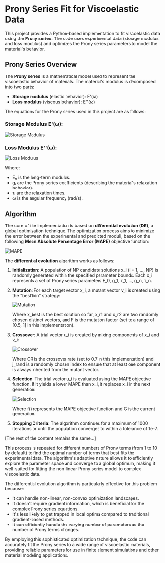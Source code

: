 # Prony Series Fit for Viscoelastic Data

This project provides a Python-based implementation to fit viscoelastic data using the **Prony series**. The code uses experimental data (storage modulus and loss modulus) and optimizes the Prony series parameters to model the material's behavior.

## Prony Series Overview

The **Prony series** is a mathematical model used to represent the viscoelastic behavior of materials. The material's modulus is decomposed into two parts:
- **Storage modulus** (elastic behavior): E'(ω)
- **Loss modulus** (viscous behavior): E''(ω)

The equations for the Prony series used in this project are as follows:

### Storage Modulus E'(ω):

![Storage Modulus](https://render.githubusercontent.com/render/math?math=%5Clarge+E%27%28%5Comega%29+%3D+E_0+%5Cleft%281+-+%5Csum_%7Bi%3D1%7D%5E%7Bn%7D+g_i+%2B+%5Csum_%7Bi%3D1%7D%5E%7Bn%7D+g_i+%5Cfrac%7B%5Comega%5E2+%5Ctau_i%5E2%7D%7B1+%2B+%5Comega%5E2+%5Ctau_i%5E2%7D+%5Cright%29)

### Loss Modulus E''(ω):

![Loss Modulus](https://render.githubusercontent.com/render/math?math=%5Clarge+E%27%27%28%5Comega%29+%3D+E_0+%5Csum_%7Bi%3D1%7D%5E%7Bn%7D+g_i+%5Cfrac%7B%5Comega+%5Ctau_i%7D%7B1+%2B+%5Comega%5E2+%5Ctau_i%5E2%7D)

Where:
- E₀ is the long-term modulus.
- gᵢ are the Prony series coefficients (describing the material's relaxation behavior).
- τᵢ are the relaxation times.
- ω is the angular frequency (rad/s).

## Algorithm

The core of the implementation is based on **differential evolution (DE)**, a global optimization technique. The optimization process aims to minimize the error between the experimental and predicted moduli, based on the following **Mean Absolute Percentage Error (MAPE)** objective function:

![MAPE](https://render.githubusercontent.com/render/math?math=%5Clarge+%5Ctext%7BMAPE%7D%28E%27%2C+E%27%27%29+%3D+%5Cfrac%7B100%7D%7Bn%7D+%5Csum_%7Bi%3D1%7D%5E%7Bn%7D+%5Cleft%7C+%5Cfrac%7BE_%7B%5Ctext%7Bexp%7D%7D%27+-+E_%7B%5Ctext%7Bcalc%7D%7D%27%7D%7BE_%7B%5Ctext%7Bexp%7D%7D%27%7D+%5Cright%7C+%2B+%5Cfrac%7B100%7D%7Bn%7D+%5Csum_%7Bi%3D1%7D%5E%7Bn%7D+%5Cleft%7C+%5Cfrac%7BE_%7B%5Ctext%7Bexp%7D%7D%27%27+-+E_%7B%5Ctext%7Bcalc%7D%7D%27%27%7D%7BE_%7B%5Ctext%7Bexp%7D%7D%27%27%7D+%5Cright%7C)

The **differential evolution** algorithm works as follows:

1. **Initialization**: 
   A population of NP candidate solutions x_i (i = 1, ..., NP) is randomly generated within the specified parameter bounds. Each x_i represents a set of Prony series parameters E_0, g_1, τ_1, ..., g_n, τ_n.

2. **Mutation**: 
   For each target vector x_i, a mutant vector v_i is created using the "best1bin" strategy:
   
   ![Mutation](https://render.githubusercontent.com/render/math?math=%5Clarge+v_i+%3D+x_%7Bbest%7D+%2B+F+%5Ccdot+%28x_%7Br1%7D+-+x_%7Br2%7D%29)
   
   Where x_best is the best solution so far, x_r1 and x_r2 are two randomly chosen distinct vectors, and F is the mutation factor (set to a range of [0.5, 1] in this implementation).

3. **Crossover**: 
   A trial vector u_i is created by mixing components of x_i and v_i:
   
   ![Crossover](https://render.githubusercontent.com/render/math?math=%5Clarge+u_%7Bi%2Cj%7D+%3D+%5Cbegin%7Bcases%7D+v_%7Bi%2Cj%7D+%26+%5Ctext%7Bif+%7D+%5Ctext%7Brand%7D%280%2C1%29+%5Cleq+CR+%5Ctext%7B+or+%7D+j+%3D+j_%7Brand%7D+%5C%5C+x_%7Bi%2Cj%7D+%26+%5Ctext%7Botherwise%7D+%5Cend%7Bcases%7D)
   
   Where CR is the crossover rate (set to 0.7 in this implementation) and j_rand is a randomly chosen index to ensure that at least one component is always inherited from the mutant vector.

4. **Selection**: 
   The trial vector u_i is evaluated using the MAPE objective function. If it yields a lower MAPE than x_i, it replaces x_i in the next generation:
   
   ![Selection](https://render.githubusercontent.com/render/math?math=%5Clarge+x_i%5E%7BG%2B1%7D+%3D+%5Cbegin%7Bcases%7D+u_i%5EG+%26+%5Ctext%7Bif+%7D+f%28u_i%5EG%29+%3C+f%28x_i%5EG%29+%5C%5C+x_i%5EG+%26+%5Ctext%7Botherwise%7D+%5Cend%7Bcases%7D)
   
   Where f() represents the MAPE objective function and G is the current generation.

5. **Stopping Criteria**: 
   The algorithm continues for a maximum of 1000 iterations or until the population converges to within a tolerance of 1e-7.

[The rest of the content remains the same...]


This process is repeated for different numbers of Prony terms (from 1 to 10 by default) to find the optimal number of terms that best fits the experimental data. The algorithm's adaptive nature allows it to efficiently explore the parameter space and converge to a global optimum, making it well-suited for fitting the non-linear Prony series model to complex viscoelastic data.

The differential evolution algorithm is particularly effective for this problem because:
- It can handle non-linear, non-convex optimization landscapes.
- It doesn't require gradient information, which is beneficial for the complex Prony series equations.
- It's less likely to get trapped in local optima compared to traditional gradient-based methods.
- It can efficiently handle the varying number of parameters as the number of Prony terms changes.

By employing this sophisticated optimization technique, the code can accurately fit the Prony series to a wide range of viscoelastic materials, providing reliable parameters for use in finite element simulations and other material modeling applications.
